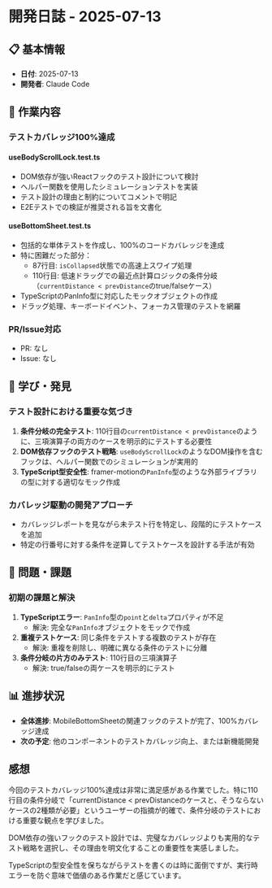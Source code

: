 # 開発日誌 - 2025-07-13

## 📋 基本情報

- **日付**: 2025-07-13
- **開発者**: Claude Code

## 🎯 作業内容

### テストカバレッジ100%達成

#### useBodyScrollLock.test.ts

- DOM依存が強いReactフックのテスト設計について検討
- ヘルパー関数を使用したシミュレーションテストを実装
- テスト設計の理由と制約についてコメントで明記
- E2Eテストでの検証が推奨される旨を文書化

#### useBottomSheet.test.ts

- 包括的な単体テストを作成し、100%のコードカバレッジを達成
- 特に困難だった部分：
  - 87行目: `isCollapsed`状態での高速上スワイプ処理
  - 110行目: 低速ドラッグでの最近点計算ロジックの条件分岐（`currentDistance < prevDistance`のtrue/falseケース）
- TypeScriptのPanInfo型に対応したモックオブジェクトの作成
- ドラッグ処理、キーボードイベント、フォーカス管理のテストを網羅

### PR/Issue対応

- PR: なし
- Issue: なし

## 🔧 学び・発見

### テスト設計における重要な気づき

1. **条件分岐の完全テスト**: 110行目の`currentDistance < prevDistance`のように、三項演算子の両方のケースを明示的にテストする必要性
2. **DOM依存フックのテスト戦略**: `useBodyScrollLock`のようなDOM操作を含むフックは、ヘルパー関数でのシミュレーションが実用的
3. **TypeScript型安全性**: framer-motionの`PanInfo`型のような外部ライブラリの型に対する適切なモック作成

### カバレッジ駆動の開発アプローチ

- カバレッジレポートを見ながら未テスト行を特定し、段階的にテストケースを追加
- 特定の行番号に対する条件を逆算してテストケースを設計する手法が有効

## 🚫 問題・課題

### 初期の課題と解決

1. **TypeScriptエラー**: `PanInfo`型の`point`と`delta`プロパティが不足
   - 解決: 完全な`PanInfo`オブジェクトをモックで作成
2. **重複テストケース**: 同じ条件をテストする複数のテストが存在
   - 解決: 重複を削除し、明確に異なる条件のテストに分離
3. **条件分岐の片方のみテスト**: 110行目の三項演算子
   - 解決: true/falseの両ケースを明示的にテスト

## 📊 進捗状況

- **全体進捗**: MobileBottomSheetの関連フックのテストが完了、100%カバレッジ達成
- **次の予定**: 他のコンポーネントのテストカバレッジ向上、または新機能開発

## 感想

今回のテストカバレッジ100%達成は非常に満足感がある作業でした。特に110行目の条件分岐で「currentDistance < prevDistanceのケースと、そうならないケースの2種類が必要」というユーザーの指摘が的確で、条件分岐のテストにおける重要な観点を学びました。

DOM依存の強いフックのテスト設計では、完璧なカバレッジよりも実用的なテスト戦略を選択し、その理由を明文化することの重要性を実感しました。

TypeScriptの型安全性を保ちながらテストを書くのは時に面倒ですが、実行時エラーを防ぐ意味で価値のある作業だと感じています。
